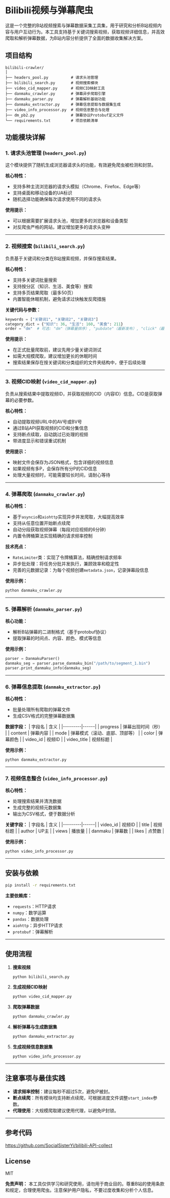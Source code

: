 # Bilibili视频与弹幕爬虫

这是一个完整的B站视频搜索与弹幕数据采集工具集，用于研究和分析B站视频内容与用户互动行为。本工具支持基于关键词搜索视频，获取视频详细信息，并高效爬取和解析弹幕数据，为B站内容分析提供了全面的数据收集解决方案。

## 项目结构
```
bilibili-crawler/
│
├── headers_pool.py          # 请求头池管理
├── bilibili_search.py       # 视频搜索模块
├── video_cid_mapper.py      # 视频CID映射工具
├── danmaku_crawler.py       # 弹幕异步爬取引擎
├── danmaku_parser.py        # 弹幕解析基础功能
├── danmaku_extractor.py     # 弹幕信息提取与数据集生成
├── video_info_processor.py  # 视频信息整合与处理
├── dm_pb2.py                # 弹幕协议Protobuf定义文件
└── requirements.txt         # 项目依赖清单
```

## 功能模块详解

### 1. 请求头池管理 (`headers_pool.py`)

这个模块提供了随机生成浏览器请求头的功能，有效避免爬虫被检测和封禁。

**核心特性：**
- 支持多种主流浏览器的请求头模拟（Chrome、Firefox、Edge等）
- 支持桌面和移动设备的UA标识
- 随机选择功能确保每次请求使用不同的请求头

**使用提示：**
- 可以根据需要扩展请求头池，增加更多的浏览器和设备类型
- 对反爬虫严格的网站，建议增加更多的请求头变种

---

### 2. 视频搜索 (`bilibili_search.py`)

负责基于关键词和分类在B站搜索视频，并保存搜索结果。

**核心特性：**
- 支持多关键词批量搜索
- 支持按分区（知识、生活、美食等）搜索
- 支持多页结果爬取（最多50页）
- 内置智能休眠机制，避免请求过快触发反爬措施

**关键代码与参数：**
```python
keywords = ["关键词1", "关键词2", "关键词3"]
category_dict = {"知识": 36, "生活": 160, "美食": 211}
order = "dm"  # 可选: "dm"（弹幕量排序）, "pubdate"（最新发布）, "click"（最多播放）
```

**使用提示：**
- 在正式批量爬取前，建议先用少量关键词测试
- 如需大规模爬取，建议增加更长的休眠时间
- 搜索结果保存在按关键词和分类组织的文件夹结构中，便于后续处理

---

### 3. 视频CID映射 (`video_cid_mapper.py`)

负责从搜索结果中提取视频ID，并获取视频的CID（内容ID）信息。CID是获取弹幕的必要参数。

**核心特性：**
- 自动提取视频URL中的AV号或BV号
- 通过B站API获取视频的CID和分集信息
- 支持断点续取，自动跳过已处理的视频
- 带进度显示和错误重试机制

**使用提示：**
- 映射文件会保存为JSON格式，包含详细的视频信息
- 如果视频有多P，会保存所有分P的CID信息
- 处理大量视频时，可能需要较长时间，请耐心等待

---

### 4. 弹幕爬取 (`danmaku_crawler.py`)

**核心特性：**
- 基于`asyncio`和`aiohttp`实现异步并发爬取，大幅提高效率
- 支持从任意位置开始断点续爬
- 自动分段获取视频弹幕（每段对应视频的6分钟）
- 内置令牌桶算法实现精确的请求频率控制

**技术亮点：**
- `RateLimiter`类：实现了令牌桶算法，精确控制请求频率
- 异步批处理：将任务分批并发执行，兼顾效率和稳定性
- 完善的元数据记录：为每个视频创建`metadata.json`，记录弹幕段信息

**使用示例：**
```python
python danmaku_crawler.py
```

---

### 5. 弹幕解析 (`danmaku_parser.py`)

**核心功能：**
- 解析B站弹幕的二进制格式（基于protobuf协议）
- 提取弹幕的时间点、内容、颜色、模式等信息

**使用示例：**
```python
parser = DanmakuParser()
danmaku_seg = parser.parse_danmaku_bin("/path/to/segment_1.bin")
parser.print_danmaku_info(danmaku_seg)
```

---

### 6. 弹幕信息提取 (`danmaku_extractor.py`)

**核心特性：**
- 批量处理所有爬取的弹幕文件
- 生成CSV格式的完整弹幕数据集

**数据字段：**
| 字段名  | 含义 |
|---------|------|
| progress | 弹幕出现时间（秒） |
| content  | 弹幕内容 |
| mode     | 弹幕模式（滚动、底部、顶部等） |
| color    | 弹幕颜色 |
| video_id | 视频ID |
| video_title | 视频标题 |

**使用示例：**
```bash
python danmaku_extractor.py
```

---

### 7. 视频信息整合 (`video_info_processor.py`)

**核心特性：**
- 处理搜索结果并清洗数据
- 生成完整的视频元数据集
- 输出为CSV格式，便于数据分析

**关键字段：**
| 字段名  | 含义 |
|---------|------|
| video_id | 视频ID |
| title    | 视频标题 |
| author   | UP主 |
| views    | 播放量 |
| danmaku  | 弹幕数 |
| likes    | 点赞数 |

**使用示例：**
```bash
python video_info_processor.py
```

---

## 安装与依赖

```bash
pip install -r requirements.txt
```

**主要依赖库：**
- `requests`：HTTP请求
- `numpy`：数学运算
- `pandas`：数据处理
- `aiohttp`：异步HTTP请求
- `protobuf`：弹幕解析

---

## 使用流程

1. **搜索视频**
   ```bash
   python bilibili_search.py
   ```
2. **生成视频CID映射**
   ```bash
   python video_cid_mapper.py
   ```
3. **爬取弹幕数据**
   ```bash
   python danmaku_crawler.py
   ```
4. **解析弹幕与生成数据集**
   ```bash
   python danmaku_extractor.py
   ```
5. **生成视频信息数据集**
   ```bash
   python video_info_processor.py
   ```

---

## 注意事项与最佳实践

- **请求频率控制**：建议每秒不超过5次，避免IP被封。
- **断点续爬**：所有模块均支持断点续爬，可根据进度文件调整`start_index`参数。
- **代理使用**：大规模爬取建议使用代理，以避免IP封锁。

---

## 参考代码
https://github.com/SocialSisterYi/bilibili-API-collect


## License

MIT

**免责声明：** 本工具仅供学习和研究使用，请勿用于商业目的。尊重B站的使用条款和规定，合理使用爬虫。注意保护用户隐私，不要过度收集和分析个人信息。

